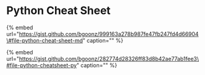 # Python Cheat Sheet

{% embed url="https://gist.github.com/bgoonz/999163a278b987fe47fb247fd4d66904\#file-python-cheat-sheet-md" caption="" %}

{% embed url="https://gist.github.com/bgoonz/282774d28326ff83d8b42ae77ab1fee3\#file-python-cheatsheet-py" caption="" %}

